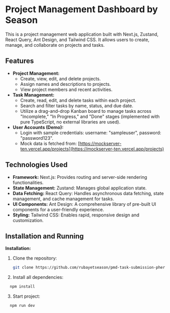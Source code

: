 # Project Management Dashboard by Season

This is a project management web application built with Next.js, Zustand, React Query, Ant Design, and Tailwind CSS. It allows users to create, manage, and collaborate on projects and tasks.

## Features

- **Project Management:**
  - Create, view, edit, and delete projects.
  - Assign names and descriptions to projects.
  - View project members and recent activities.
- **Task Management:**
  - Create, read, edit, and delete tasks within each project.
  - Search and filter tasks by name, status, and due date.
  - Utilize a drag-and-drop Kanban board to manage tasks across "Incomplete," "In Progress," and "Done" stages (implemented with pure TypeScript, no external libraries are used).
- **User Accounts (Demo):**
  - Login with sample credentials: username: "sampleuser", password: "password123".
  - Mock data is fetched from: [https://mockserver-ten.vercel.app/projects](https://mockserver-ten.vercel.app/projects)

## Technologies Used

- **Framework:** Next.js: Provides routing and server-side rendering functionalities.
- **State Management:** Zustand: Manages global application state.
- **Data Fetching:** React Query: Handles asynchronous data fetching, state management, and cache management for tasks.
- **UI Components:** Ant Design: A comprehensive library of pre-built UI components for a user-friendly experience.
- **Styling:** Tailwind CSS: Enables rapid, responsive design and customization.

## Installation and Running

**Installation:**

1. Clone the repository:

   ```bash
   git clone https://github.com/rubayetseason/pmd-task-submission-phero.git
   ```

2. Install all dependencies:

```bash
  npm install
```

3. Start project:

```bash
  npm run dev
```
